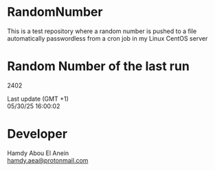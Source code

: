 # RandomNumber    
This is a test repository where a random number is pushed to a file automatically passwordless from a cron job in my Linux CentOS server    
# Random Number of the last run   
2402
      
Last update (GMT +1)    
05/30/25 16:00:02
# Developer    
Hamdy Abou El Anein   
hamdy.aea@protonmail.com
